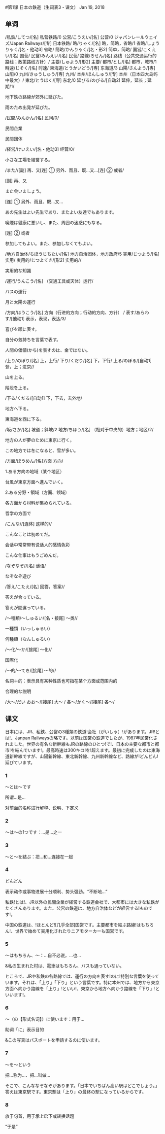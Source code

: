 #第1课 日本の鉄道（生词表3・课文）
Jan 19, 2018

## 单词

/私鉄/してつ/[名] 私营铁路/0
公営/こうえい/[名] 公营/0
ジャパンレールウェイズ/Japan Railways/[专] 日本铁路/
略/りゃく/[名] 略，简略，省略/1
省略/しょうりゃく/[名・他动3] 省略/
簡略/かんりゃく/[名・形2] 简单，简略/
国営/こくえい/[名] 国营/
民営/みんえい/[名] 民营/
路線/ろせん/[名] 路线（公共交通运行的路线；政策路线方针）/
主要/しゅよう/[形2] 主要/
都市/とし/[名] 都市，城市/1
時速/じそく/[名] 时速/
東海道/とうかいどう/[専] 东海道/3
山陽/さんよう/[専] 山阳/0
九州/きゅうしゅう/[専] 九州/
本州/ほんしゅう/[专] 本州（日本四大岛屿中最大）/
東北/とうほく/[専] 东北/0
延びる/のびる/[自动2] 延伸，延长；延期/1/

地下鉄の路線が郊外に延びた。

雨のため出発が延びた。

/民間/みんかん/[名] 民间/0/

民間企業

民間団体

/経営/けいえい/[名・他动3] 经营/0/

小さな工場を経営する。

/また//[副] 再、又[连] ① 另外、而且、既…又…[连] ② 或者/

[副] 再、又

また会いましょう。

[连] ① 另外、而且、既…又…

あの先生はよい先生であり、またよい友達でもあります。 

喫煙は健康に悪いし、また、周囲の迷惑にもなる。

[连] ② 或者

参加してもよい。また、参加しなくてもよい。

/地方自治体/ちほうじちたい/[名] 地方自治团体，地方政府/5
実用/じつよう/[名] 实用/
実用的/じつよてき/[形2] 实用的//

実用的な知識

/運行/うんこう/[名] （交通工具或天体）运行/

バスの運行

月と太陽の運行

/方向/ほうこう/[名] 方向（行进的方向；行动的方向、方针） /
表す/あらわす/[他动1] 表示，表现，表达/3/

喜びを顔に表す。

自分の気持ちを言葉で表す。

人間の価値(かち)を表すのは、金ではない。

/上り/のぼり/[名] 上，上行/
下り/くだり/[名] 下，下行/
上る/のぼる/[自动1] 登，上；进京//

山を上る。

階段を上る。

/下る/くだる/[自动1] 下，下去，去外地/

地方へ下る。

東海道を西に下る。

/坂/さか/[名] 坡道；斜坡/2
地方/ちほう/[名] （相对于中央的）地方；地区/2/

地方の人が夢のために東京に行く。

この地方では冬になると、雪が多い。

/方面/ほうめん/[名]方面 方向/

1.ある方向の地域（某个地区）

台風が東京方面へ進んでいく。

2.ある分野・領域（方面、领域）　

各方面から材料が集められている。 

哲学の方面で

/こんな//[连体] 这样的//

こんなことは初めてだ。

会话中常常带有说话人的感情色彩

こんな仕事はもうごめんだ。

/なぞなぞ//[名] 谜语/

なぞなぞ遊び

/答え/こたえ/[名] 回答，答案//

答えが合っている。

答えが間違っている。

/～種類/～しゅるい/[名・接尾] ～类//

一種類（いっしゅるい）　

何種類（なんしゅるい）

/～化/～か/[接尾] ～化//

国際化

/～的/～てき/[接尾] ～的//

名詞＋的：表示具有某种性质也可指在某个方面或范围内的

合理的な説明

/大～/だい おお～/[接尾] 大～ /
各～/かく～/[接尾] 各～/

## 课文
日本には、JR、私鉄、公営の3種類の鉄道!会社（がいしゃ）!があります。JR!とは!、Janpan Railwaysの略です。以前は国営の鉄道でしたが、1987年民営化されました。世界の有名な新幹線もJRの路線のひとつ!で!、日本の主要な都市と都市!を結んでいます!。最高時速は300キロ!を!超えます。最初に完成したのは東海道新幹線ですが、山陽新幹線、東北新幹線、九州新幹線など、路線が!どんどん!延びています。

### 1
～とは～です

所谓…是… 

对前面的名称进行解释、说明、下定义

### 2
～は～の1つです：…是…之一

### 3
～と～を結ぶ：把…和…连接在一起

### 4
どんどん

表示动作或事物进展十分顺利、势头强劲。“不断地…”

私鉄!とは!、JR以外の民間企業が経営する鉄道会社で、大都市には大きな私鉄がたくさんあります。また、公営の鉄道は、地方自治体などが経営する!ものです!。

中国の鉄道は、!ほとんど![几乎全部]国営です。主要都市を結ぶ路線!はもちろん!、世界で始めて実用化されたりニアモターカーも国営です。

### 5
～はもちろん、～：…自不必说，…也…

&私の生まれた村は、電車はもちろん、バスも通っていない。

ところで、JRや私鉄の各路線では、運行の方向を表す!のに!特別な言葉を使っています。それは、「上り」「下り」という言葉です。特に本州では、地方から東京方面へ向かう路線を「上り」!といい!、東京から地方へ向かう路線を「下り」!といいます!。


### 6
～（の【形式名词】）に使います：用于…　　

助词「に」表示目的

&この写真はパスポートを申請するのに使います。

### 7
～を～という

把…称为…、把…叫做…

そこで、こんななぞなぞがあります。「日本でいちばん高い駅はどこでしょう。」答えは東京駅です。東京駅は「上り」の最終の駅になっているからです。

### 8
放于句首，用于承上启下或转换话题

“于是”

